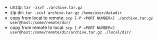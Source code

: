 - unzip: `tar -zxvf ./archive.tar.gz`
- zip dir: `tar -zcvf archive.tar.gz /home/user/datadir`
- copy from local to remote: `scp [-P <PORT NUMBER>] ./archive.tar.gz user@host:/some/remote/dir/`
- copy from remote to local: `scp [-P <PORT NUMBER>] user@host:/some/remote/dir/archive.tar.gz ./local/dir/`

